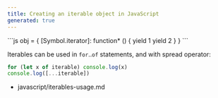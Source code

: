 ```yaml
---
title: Creating an iterable object in JavaScript
generated: true
---
```


<div markdown="1" class="ans">
```js
obj = {
    [Symbol.iterator]: function* () {
        yield 1
        yield 2
    }
}
```
</div>

Iterables can be used in `for`..`of` statements, and with spread operator:

```js
for (let x of iterable) console.log(x)
console.log([...iterable])
```

- javascript/iterables-usage.md
